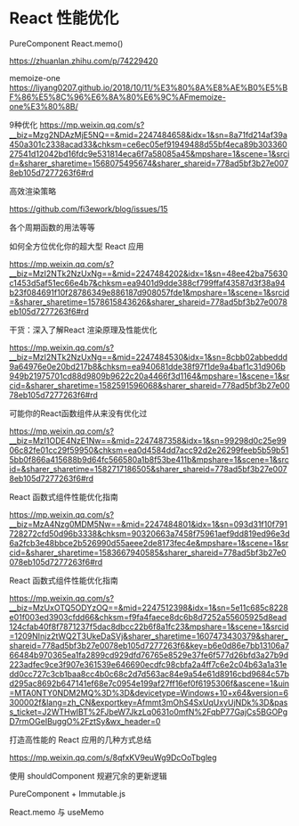 # React 性能优化

PureComponent
React.memo()

https://zhuanlan.zhihu.com/p/74229420

memoize-one
https://liyang0207.github.io/2018/10/11/%E3%80%8A%E8%AE%B0%E5%BF%86%E5%8C%96%E6%8A%80%E6%9C%AFmemoize-one%E3%80%8B/

9种优化
https://mp.weixin.qq.com/s?__biz=Mzg2NDAzMjE5NQ==&mid=2247484658&idx=1&sn=8a71fd214af39a450a301c2338acad33&chksm=ce6ec05ef91949488d55bf4eca89b30336027541d12042bd16fdc9e531814eca6f7a58085a45&mpshare=1&scene=1&srcid=&sharer_sharetime=1568075495674&sharer_shareid=778ad5bf3b27e0078eb105d7277263f6#rd



高效渲染策略

https://github.com/fi3ework/blog/issues/15



各个周期函数的用法等等



如何全方位优化你的超大型 React 应用

https://mp.weixin.qq.com/s?__biz=MzI2NTk2NzUxNg==&mid=2247484202&idx=1&sn=48ee42ba75630c1453d5af51ec66e4b7&chksm=ea9401d9dde388cf799ffaf43587d3f38a94b23f084691f10f28786349e886187d908057fde1&mpshare=1&scene=1&srcid=&sharer_sharetime=1578615843626&sharer_shareid=778ad5bf3b27e0078eb105d7277263f6#rd



干货：深入了解React 渲染原理及性能优化

https://mp.weixin.qq.com/s?__biz=MzI2NTk2NzUxNg==&mid=2247484530&idx=1&sn=8cbb02abbeddd9a64976e0e20bd217b8&chksm=ea940681dde38f97f1de9a4baf1c31d906b949b21975701cd88d9809b9622c20a4466f3d1164&mpshare=1&scene=1&srcid=&sharer_sharetime=1582591596068&sharer_shareid=778ad5bf3b27e0078eb105d7277263f6#rd



可能你的React函数组件从来没有优化过

https://mp.weixin.qq.com/s?__biz=MzI1ODE4NzE1Nw==&mid=2247487358&idx=1&sn=99298d0c25e9906c82fe01cc29f59950&chksm=ea0d4584dd7acc92d2e26299feeb5b59b515bb0f866a415688b9d64fc566580a1b8f53be411b&mpshare=1&scene=1&srcid=&sharer_sharetime=1582717186505&sharer_shareid=778ad5bf3b27e0078eb105d7277263f6#rd



React 函数式组件性能优化指南

https://mp.weixin.qq.com/s?__biz=MzA4Nzg0MDM5Nw==&mid=2247484801&idx=1&sn=093d31f10f791728272cfd50d96b3338&chksm=90320663a7458f75961aef9dd819ed96e3d6a2fcb3e48bbce2b526990d55aeee2de8173fec4e&mpshare=1&scene=1&srcid=&sharer_sharetime=1583667940585&sharer_shareid=778ad5bf3b27e0078eb105d7277263f6#rd





React 函数式组件性能优化指南

https://mp.weixin.qq.com/s?__biz=MzUxOTQ5ODYzOQ==&mid=2247512398&idx=1&sn=5e11c685c8228e01f003ed3903cfdd66&chksm=f9fa4faece8dc6b8d7252a55605925d8ead124cfab40f8f7871237f5dac8dbcc22b6f8a1fc23&mpshare=1&scene=1&srcid=1209NInjz2tWQ2T3UkeDaSVj&sharer_sharetime=1607473430379&sharer_shareid=778ad5bf3b27e0078eb105d7277263f6&key=b6e0d86e7bb13106a766484b970365ea1fa2899cd929dfd76765e8529e37fe6f577d26bfd3a27b9d223adfec9ce3f907e361539e646690ecdfc98cbfa2a4ff7c6e2c04b63a1a31edd0cc727c3cb1baa8cc4b0c68c2d7d563ac84e9a54e61d8916cbd9684c57bd295ac8692b647141ef68e7c0954e199af27ff16ef0f6195306f&ascene=1&uin=MTA0NTY0NDM2MQ%3D%3D&devicetype=Windows+10+x64&version=6300002f&lang=zh_CN&exportkey=Afmmt3mOhS4SxUqUxyUjNDk%3D&pass_ticket=J2WTHwIBT%2FJbeW7JkzLq0631o0mfN%2FqbP77GajCs5BGOPgD7rmOGeIBuggO%2FztSy&wx_header=0





打造高性能的 React 应用的几种方式总结

https://mp.weixin.qq.com/s/8qfxKV9euWg9DcOoTbgleg



使用 shouldComponent 规避冗余的更新逻辑

PureComponent + Immutable.js

React.memo 与 useMemo